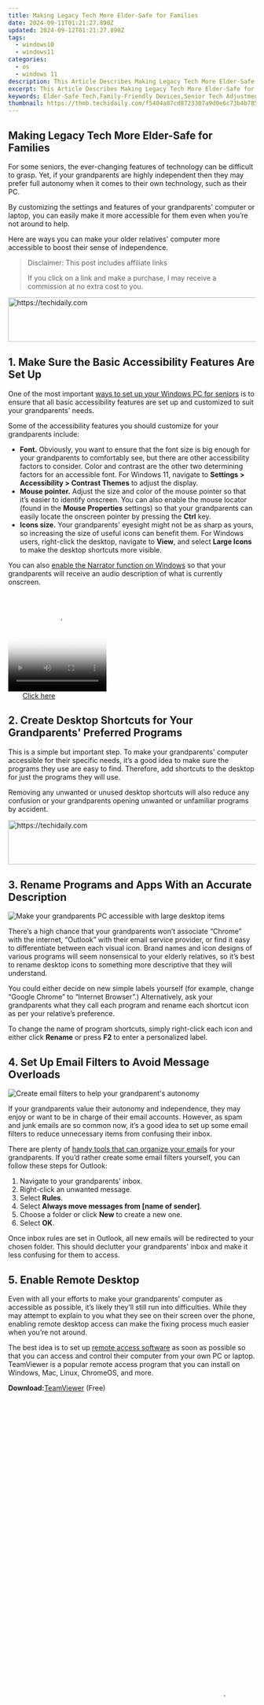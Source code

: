 ```yaml
---
title: Making Legacy Tech More Elder-Safe for Families
date: 2024-09-11T01:21:27.890Z
updated: 2024-09-12T01:21:27.890Z
tags:
  - windows10
  - windows11
categories:
  - os
  - windows 11
description: This Article Describes Making Legacy Tech More Elder-Safe for Families
excerpt: This Article Describes Making Legacy Tech More Elder-Safe for Families
keywords: Elder-Safe Tech,Family-Friendly Devices,Senior Tech Adjustments,Safe Legacy Gadgets,Accessible Tech Options,Familial Eldertech,Adaptive Technology
thumbnail: https://thmb.techidaily.com/f5404a87cd8723307a9d0e6c73b4b785c1ac7bfa81bbe5b64a2be76707a27a2f.jpg
---
```


## Making Legacy Tech More Elder-Safe for Families

 For some seniors, the ever-changing features of technology can be difficult to grasp. Yet, if your grandparents are highly independent then they may prefer full autonomy when it comes to their own technology, such as their PC.

 By customizing the settings and features of your grandparents' computer or laptop, you can easily make it more accessible for them even when you’re not around to help.

 Here are ways you can make your older relatives' computer more accessible to boost their sense of independence.


>  Disclaimer: This post includes affiliate links
>
>  If you click on a link and make a purchase, I may receive a commission at no extra cost to you.
>







<!-- affiliate ads begin -->
<a href="https://appsumo.8odi.net/c/5597632/2123733/7443" target="_top" id="2123733">
  <img src="//a.impactradius-go.com/display-ad/7443-2123733" border="0" alt="https://techidaily.com" width="728" height="90"/>
</a>
<img height="0" width="0" src="https://appsumo.8odi.net/i/5597632/2123733/7443" style="position:absolute;visibility:hidden;" border="0" />
<!-- affiliate ads end -->




## 1\. Make Sure the Basic Accessibility Features Are Set Up

 One of the most important [ways to set up your Windows PC for seniors](https://www.makeuseof.com/windows-pc-seniors-set-up/) is to ensure that all basic accessibility features are set up and customized to suit your grandparents' needs.

 Some of the accessibility features you should customize for your grandparents include:

* **Font.** Obviously, you want to ensure that the font size is big enough for your grandparents to comfortably see, but there are other accessibility factors to consider. Color and contrast are the other two determining factors for an accessible font. For Windows 11, navigate to **Settings > Accessibility > Contrast Themes** to adjust the display.
* **Mouse pointer.** Adjust the size and color of the mouse pointer so that it’s easier to identify onscreen. You can also enable the mouse locator (found in the **Mouse Properties** settings) so that your grandparents can easily locate the onscreen pointer by pressing the **Ctrl** key.
* **Icons size.** Your grandparents' eyesight might not be as sharp as yours, so increasing the size of useful icons can benefit them. For Windows users, right-click the desktop, navigate to **View**, and select **Large Icons** to make the desktop shortcuts more visible.

 You can also [enable the Narrator function on Windows](https://www.makeuseof.com/windows-11-start-narrator/) so that your grandparents will receive an audio description of what is currently onscreen.





<!-- affiliate ads begin -->
<span id="1743243">
					<video width="200" height="200" style="cursor:pointer"
           poster="//a.impactradius-go.com/display-clicktoplayimage/1743243.png"
           onclick="if(!this.playClicked){this.play();this.setAttribute('controls',true);this.playClicked=true;}">
	   <source src="//a.impactradius-go.com/display-ad/19272-1743243">
	   <img src="//a.impactradius-go.com/display-clicktoplayimage/1743243.png" style="border: none; height: 100%; width: 100%; object-fit: contain">
	</video>
	<div style="width:125px;text-align:center"><a href="javascript:window.open(decodeURIComponent('https%3A%2F%2Faligracehair.sjv.io%2Fc%2F5597632%2F1743243%2F19272'), '_blank');void(0);">Click here</a></div>
</span>
<img height="0" width="0" src="https://imp.pxf.io/i/5597632/1743243/19272" style="position:absolute;visibility:hidden;" border="0" />
<!-- affiliate ads end -->




## 2\. Create Desktop Shortcuts for Your Grandparents' Preferred Programs

 This is a simple but important step. To make your grandparents' computer accessible for their specific needs, it’s a good idea to make sure the programs they use are easy to find. Therefore, add shortcuts to the desktop for just the programs they will use.

 Removing any unwanted or unused desktop shortcuts will also reduce any confusion or your grandparents opening unwanted or unfamiliar programs by accident.





<!-- affiliate ads begin -->
<a href="https://appsumo.8odi.net/c/5597632/2123729/7443" target="_top" id="2123729">
  <img src="//a.impactradius-go.com/display-ad/7443-2123729" border="0" alt="https://techidaily.com" width="600" height="90"/>
</a>
<img height="0" width="0" src="https://appsumo.8odi.net/i/5597632/2123729/7443" style="position:absolute;visibility:hidden;" border="0" />
<!-- affiliate ads end -->




## 3\. Rename Programs and Apps With an Accurate Description

![Make your grandparents PC accessible with large desktop items](https://static1.makeuseofimages.com/wordpress/wp-content/uploads/wm/2023/07/make-your-grandparents-pc-accessible-with-large-desktop-items.jpg)

 There’s a high chance that your grandparents won’t associate “Chrome” with the internet, “Outlook” with their email service provider, or find it easy to differentiate between each visual icon. Brand names and icon designs of various programs will seem nonsensical to your elderly relatives, so it’s best to rename desktop icons to something more descriptive that they will understand.

 You could either decide on new simple labels yourself (for example, change “Google Chrome” to “Internet Browser”.) Alternatively, ask your grandparents what they call each program and rename each shortcut icon as per your relative’s preference.

 To change the name of program shortcuts, simply right-click each icon and either click **Rename** or press **F2** to enter a personalized label.

## 4\. Set Up Email Filters to Avoid Message Overloads

![Create email filters to help your grandparent's autonomy](https://static1.makeuseofimages.com/wordpress/wp-content/uploads/wm/2023/07/create-email-filters-to-help-your-grandparent-s-autonomy.jpg)

 If your grandparents value their autonomy and independence, they may enjoy or want to be in charge of their email accounts. However, as spam and junk emails are so common now, it’s a good idea to set up some email filters to reduce unnecessary items from confusing their inbox.

 There are plenty of [handy tools that can organize your emails](https://www.makeuseof.com/best-tools-organize-emails-boost-productivity/) for your grandparents. If you’d rather create some email filters yourself, you can follow these steps for Outlook:

1. Navigate to your grandparents' inbox.
2. Right-click an unwanted message.
3. Select **Rules**.
4. Select **Always move messages from \[name of sender\]**.
5. Choose a folder or click **New** to create a new one.
6. Select **OK**.

 Once inbox rules are set in Outlook, all new emails will be redirected to your chosen folder. This should declutter your grandparents' inbox and make it less confusing for them to access.

## 5\. Enable Remote Desktop

 Even with all your efforts to make your grandparents' computer as accessible as possible, it’s likely they’ll still run into difficulties. While they may attempt to explain to you what they see on their screen over the phone, enabling remote desktop access can make the fixing process much easier when you’re not around.

 The best idea is to set up [remote access software](https://www.makeuseof.com/tag/7-easy-screen-sharing-and-remote-access-tools-all-free/) as soon as possible so that you can access and control their computer from your own PC or laptop. TeamViewer is a popular remote access program that you can install on Windows, Mac, Linux, ChromeOS, and more.

**Download:**[TeamViewer](https://www.teamviewer.com/en/download/windows/) (Free)





<!-- affiliate ads begin -->
<span id="1793213">
					<video width="864" height="1296" style="cursor:pointer"
           poster="//a.impactradius-go.com/display-clicktoplayimage/1793213.png"
           onclick="if(!this.playClicked){this.play();this.setAttribute('controls',true);this.playClicked=true;}">
	   <source src="//a.impactradius-go.com/display-ad/19135-1793213">
	   <img src="//a.impactradius-go.com/display-clicktoplayimage/1793213.png" style="border: none; height: 100%; width: 100%; object-fit: contain">
	</video>
	<div style="width:540px;text-align:center"><a href="javascript:window.open(decodeURIComponent('https%3A%2F%2Ftinyland.pxf.io%2Fc%2F5597632%2F1793213%2F19135'), '_blank');void(0);">Click here</a></div>
</span>
<img height="0" width="0" src="https://imp.pxf.io/i/5597632/1793213/19135" style="position:absolute;visibility:hidden;" border="0" />
<!-- affiliate ads end -->




## 6\. Write Basic Instructions in Word and Save the Files to Desktop

 One way to empower your senior relative to take control of their computer is to give them some basic instructions that they can refer to at their disclosure. That way, they won’t need to call you up for advice or remote access any time they encounter PC issues.

 An easy way to do this is to write up some basic instructions in their preferred document program (such as Word, Google Docs, or Notes if their PC is really old school!) and add a shortcut to the desktop. That way your grandparents will be able to preserve their sense of independence by troubleshooting and fixing their problems without your help.

## 7\. Uninstall All Bloatware and Unnecessary Programs

![Remove bloatware from your grandparent's PC](https://static1.makeuseofimages.com/wordpress/wp-content/uploads/wm/2023/07/remove-bloatware-from-your-grandparent-s-pc.jpg)

[Bloatware](https://www.makeuseof.com/what-is-bloatware/)—or Potentially Unwanted Programs (PUP)— are programs that you don’t want, that take up hardware space, and often slow down your computer. When it comes to your grandparents' computer, their bloatware is likely to come as pre-installed software. It’s unlikely that your grandparents will want or benefit from any bloatware, so it’s best to remove it for them.

 Luckily, you can [easily remove bloatware from Windows](https://www.makeuseof.com/tag/easily-remove-bloatware-windows-10/) and other computers. Simply navigate to **Settings > Apps >** **Installed apps** to identify and uninstall any unwanted programs.





<!-- affiliate ads begin -->
<a href="https://aligracehair.sjv.io/c/5597632/2135354/19272" target="_top" id="2135354">
  <img src="//a.impactradius-go.com/display-ad/19272-2135354" border="0" alt="https://techidaily.com" width="250" height="90"/>
</a>
<img height="0" width="0" src="https://aligracehair.sjv.io/i/5597632/2135354/19272" style="position:absolute;visibility:hidden;" border="0" />
<!-- affiliate ads end -->




## 8\. Disable Automatic Updates

 While computer updates can be important when new versions are released, automatic updates can confuse, disrupt, or even worry senior family members. If they’re using an ancient piece of hardware or if their computer use is very basic, automatic updates might not even be necessary for them to use their PC for their intended purposes.

 Instead, disable automatic updates by navigating to **Settings > System > Windows Update > Pause for one week** to temporarily disable automatic updates. Select the drop-down arrow to change this to **Pause for 5 weeks** to pause automatic updates for longer.

 Make sure you manually check available updates and implement any appropriate changes when necessary when you visit your grandparents.

## 9\. Create Templates for Letters

 If your grandparents write letters or emails often, it can be useful for them to have a template with the correct formatting ready to use when needed. Being able to send correspondence—whether by post or electronically—can help preserve their sense of independence as they continue to handle their own affairs.

 Consider creating letter templates in Word (or their preferred word processor) and save the document to the desktop so that they can easily access it. You can also [create email templates in Outlook](https://www.makeuseof.com/how-to-make-and-use-email-template-outlook/) and Gmail so that your elderly relative can just focus on the content of their messages on their computer without worrying about any technicalities.





<!-- affiliate ads begin -->
<a href="https://25home.pxf.io/c/5597632/2123468/16836" target="_top" id="2123468">
  <img src="//a.impactradius-go.com/display-ad/16836-2123468" border="0" alt="https://techidaily.com" width="125" height="90"/>
</a>
<img height="0" width="0" src="https://25home.pxf.io/i/5597632/2123468/16836" style="position:absolute;visibility:hidden;" border="0" />
<!-- affiliate ads end -->




## Making Your Grandparents' Computer More Accessible Can Preserve Their Sense of Independence

 Aging can be difficult for many reasons, but losing your sense of independence can have detrimental effects on your overall well-being and life outlook. By making your grandparents' computers highly accessible, you can empower them to be in charge of their technology. Plus, it’ll make your visits much more enjoyable, given that you’re not constantly fixing granny or grandpa's PC.

 By customizing the settings and features of your grandparents' computer or laptop, you can easily make it more accessible for them even when you’re not around to help.

 Here are ways you can make your older relatives' computer more accessible to boost their sense of independence.













<ins class="adsbygoogle"
      style="display:block"
      data-ad-client="ca-pub-7571918770474297"
      data-ad-slot="8358498916"
      data-ad-format="auto"
      data-full-width-responsive="true"></ins>
    